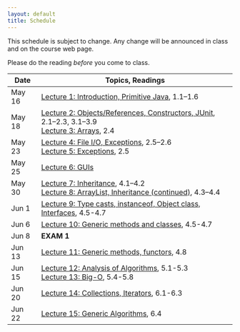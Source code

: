 ```yaml
---
layout: default
title: Schedule
---
```


This schedule is subject to change.  Any change will be announced in class and on the course web page.

Please do the reading <i>before</i> you come to class.

Date | Topics, Readings
---- | ----------------
May 16 | [Lecture 1: Introduction, Primitive Java](lectures/lecture01.html), 1.1&ndash;1.6
May 18 | [Lecture 2: Objects/References, Constructors, JUnit](lectures/lecture02.html), 2.1&ndash;2.3, 3.1&ndash;3.9<br>[Lecture 3: Arrays](lectures/lecture03.html), 2.4
May 23 | [Lecture 4: File I/O, Exceptions](lectures/lecture04.html), 2.5&ndash;2.6<br>[Lecture 5: Exceptions](lectures/lecture05.html), 2.5
May 25 | [Lecture 6: GUIs](lectures/lecture06.html)
May 30 | [Lecture 7: Inheritance](lectures/lecture07.html), 4.1&ndash;4.2<br>[Lecture 8: ArrayList, Inheritance (continued)](lectures/lecture08.html), 4.3&ndash;4.4
Jun 1  | [Lecture 9: Type casts, instanceof, Object class, Interfaces](lectures/lecture09.html), 4.5-4.7
Jun 6  | [Lecture 10: Generic methods and classes](lectures/lecture10.html), 4.5-4.7
Jun 8  | **EXAM 1**
Jun 13 | [Lecture 11: Generic methods, functors](lectures/lecture11.html), 4.8
Jun 15 | [Lecture 12: Analysis of Algorithms](lectures/lecture12.html), 5.1-5.3 <br /> [Lecture 13: Big-O](lectures/lecture13.html), 5.4-5.8
Jun 20 | [Lecture 14: Collections, Iterators](lectures/lecture14.html), 6.1-6.3
Jun 22 | [Lecture 15: Generic Algorithms](lectures/lecture15.html), 6.4

<!--
May 19 | [Lecture 2: Objects/References, Constructors, JUnit](lectures/lecture02.html), 2.1&ndash;2.3, 3.1&ndash;3.9<br>[Lecture 3: Arrays](lectures/lecture03.html), 2.4
May 24 | [Lecture 4: File I/O, Exceptions](lectures/lecture04.html), 2.5&ndash;2.6<br>[Lecture 5: Exceptions](lectures/lecture05.html), 2.5
May 26 | [Lecture 6: GUIs](lectures/lecture06.html)
May 31 | [Lecture 7: Inheritance](lectures/lecture07.html), 4.1&ndash;4.2<br>[Lecture 8: ArrayList, Inheritance (continued)](lectures/lecture08.html), 4.3&ndash;4.4
Jun 2 | **Exam 1**
Jun 7 | [Lecture 9: Type casts, instanceof, Object class, Interfaces](lectures/lecture09.html)<br>[Lecture 10: Generic methods and classes](lectures/lecture10.html), 4.5-4.7
Jun 9 | [Lecture 10: Generic methods and classes](lectures/lecture10.html) <br /> [Lecture 11: Generic methods, functors](lectures/lecture11.html), 4.8
Jun 14 | [Lecture 12: Analysis of Algorithms](lectures/lecture12.html), 5.1-5.3
Jun 16 | [Lecture 13: Big-O](lectures/lecture13.html), 5.4-5.8
Jun 21 | [Lecture 14: Collections, Iterators](lectures/lecture14.html), 6.1-6.3
Jun 23 | [Lecture 15: Generic Algorithms](lectures/lecture15.html), 6.4
Jun 28 | [Lecture 16: Lists](lectures/lecture16.html), 6.5
Jun 30 | **Exam 2**
Jul 5 | Vacation, no class
Jul 7 | Vacation, no class
Jul 12 | [Lecture 17: Parallel Programming with Threads](lectures/lecture17.html)
Jul 14 | [Lecture 18: Stacks and Queues](lectures/lecture18.html), 6.6
Jul 19 | [Lecture 19: Sets and Maps](lectures/lecture19.html), 6.7-6.8
Jul 21 | [Lecture 20: Recursion](lectures/lecture20.html), 7.1, 7.3
Jul 26 | [Lecture 21: Proof by Induction](lectures/lecture21.html), 7.2
Jul 28 | [Lecture 22: Memoization and Dynamic Programming](lectures/lecture22.html), 7.6
Aug 2 | [Lecture 23: Insertion and Shell Sorts](lectures/lecture23.html), 8.1-8.3
Aug 4 | [Lecture 24: Merge and Quick Sort](lectures/lecture24.html), 8.5-8.6
Aug 9 | **Exam 3**
Aug 11 | **Final Exam**
-->